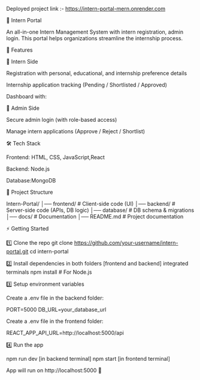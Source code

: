 Deployed project link :- https://intern-portal-mern.onrender.com

🏢 Intern Portal

An all-in-one Intern Management System with intern registration, admin login. This portal helps organizations streamline the internship process.

🚀 Features

🔹 Intern Side

Registration with personal, educational, and internship preference details

Internship application tracking (Pending / Shortlisted / Approved)

Dashboard with:

🔹 Admin Side

Secure admin login (with role-based access)

Manage intern applications (Approve / Reject / Shortlist)

🛠️ Tech Stack

Frontend: HTML, CSS, JavaScript,React

Backend: Node.js

Database:MongoDB

📂 Project Structure

Intern-Portal/
│── frontend/           # Client-side code (UI)
│── backend/            # Server-side code (APIs, DB logic)
│── database/           # DB schema & migrations
│── docs/               # Documentation
│── README.md           # Project documentation

⚡ Getting Started

1️⃣ Clone the repo
git clone https://github.com/your-username/intern-portal.git
cd intern-portal

2️⃣ Install dependencies in both folders [frontend and backend] integrated terminals 
npm install   # For Node.js

3️⃣ Setup environment variables

Create a .env file in the backend folder:

PORT=5000
DB_URL=your_database_url

Create a .env file in the frontend folder:

REACT_APP_API_URL=http://localhost:5000/api

4️⃣ Run the app

npm run dev [in backend terminal]
npm start [in frontend terminal]
  
App will run on http://localhost:5000
 🎉
